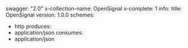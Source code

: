 swagger: "2.0"
x-collection-name: OpenSignal
x-complete: 1
info:
  title: OpenSignal
  version: 1.0.0
schemes:
- http
produces:
- application/json
consumes:
- application/json